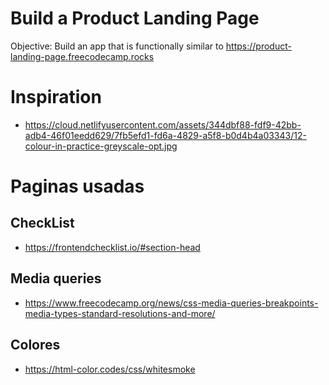 # Build a Product Landing Page
Objective: Build an app that is functionally similar to https://product-landing-page.freecodecamp.rocks


# Inspiration
  - https://cloud.netlifyusercontent.com/assets/344dbf88-fdf9-42bb-adb4-46f01eedd629/7fb5efd1-fd6a-4829-a5f8-b0d4b4a03343/12-colour-in-practice-greyscale-opt.jpg

  
# Paginas usadas

## CheckList
  - https://frontendchecklist.io/#section-head

## Media queries
  - https://www.freecodecamp.org/news/css-media-queries-breakpoints-media-types-standard-resolutions-and-more/

## Colores
  - https://html-color.codes/css/whitesmoke




